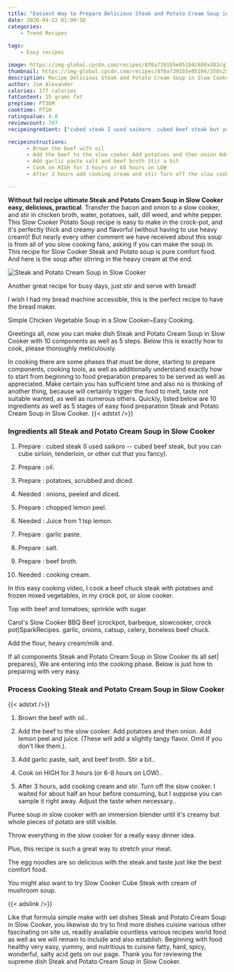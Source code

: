 ```yaml
---
title: "Easiest Way to Prepare Delicious Steak and Potato Cream Soup in Slow Cooker"
date: 2020-04-22 01:09:58
categories:
    - Trend Recipes
    
tags:
    - Easy recipes

image: https://img-global.cpcdn.com/recipes/8f0a7391b5e05104/680x482cq70/steak-and-potato-cream-soup-in-slow-cooker-recipe-main-photo.jpg
thumbnail: https://img-global.cpcdn.com/recipes/8f0a7391b5e05104/350x250cq70/steak-and-potato-cream-soup-in-slow-cooker-recipe-main-photo.jpg
description: Recipe Delicious Steak and Potato Cream Soup in Slow Cooker with 10 ingredients and 5 stages of easy cooking.
author: Jim Alexander
calories: 177 calories
fatContent: 15 grams fat
preptime: PT36M
cooktime: PT1H
ratingvalue: 4.8
reviewcount: 787
recipeingredient: ["cubed steak I used saikoro  cubed beef steak but you can cube sirloin tenderloin or other cut that you fancy", "oil", "potatoes scrubbed and diced", "onions peeled and diced", "chopped lemon peel", "Juice from 1 tsp lemon", "garlic paste", "salt", "beef broth", "cooking cream"]

recipeinstructions: 
      - Brown the beef with oil 
      - Add the beef to the slow cooker Add potatoes and then onion Add lemon peel and juice These will add a slightly tangy flavor Omit if you dont like them 
      - Add garlic paste salt and beef broth Stir a bit 
      - Cook on HIGH for 3 hours or 68 hours on LOW 
      - After 3 hours add cooking cream and stir Turn off the slow cooker I waited for about half an hour before consuming but I suppose you can sample it right away Adjust the taste when necessary

---
```




**Without fail recipe ultimate Steak and Potato Cream Soup in Slow Cooker easy, delicious, practical**. Transfer the bacon and onion to a slow cooker, and stir in chicken broth, water, potatoes, salt, dill weed, and white pepper. This Slow Cooker Potato Soup recipe is easy to make in the crock-pot, and it&#39;s perfectly thick and creamy and flavorful (without having to use heavy cream)! But nearly every other comment we have received about this soup is from all of you slow cooking fans, asking if you can make the soup in. This recipe for Slow Cooker Steak and Potato soup is pure comfort food. And here is the soup after stirring in the heavy cream at the end.


![Steak and Potato Cream Soup in Slow Cooker](https://img-global.cpcdn.com/recipes/8f0a7391b5e05104/680x482cq70/steak-and-potato-cream-soup-in-slow-cooker-recipe-main-photo.jpg "Steak and Potato Cream Soup in Slow Cooker")



Another great recipe for busy days, just stir and serve with bread!

I wish I had my bread machine accessible, this is the perfect recipe to have the bread maker.

Simple Chicken Vegetable Soup in a Slow Cooker~Easy Cooking.


Greetings all, now you can make dish Steak and Potato Cream Soup in Slow Cooker with 10 components as well as 5 steps. Below this is exactly how to cook, please thoroughly meticulously.

In cooking there are some phases that must be done, starting to prepare components, cooking tools, as well as additionally understand exactly how to start from beginning to food preparation prepares to be served as well as appreciated. Make certain you has sufficient time and also no is thinking of another thing, because will certainly trigger the food to melt, taste not suitable wanted, as well as numerous others. Quickly, listed below are 10 ingredients as well as 5 stages of easy food preparation Steak and Potato Cream Soup in Slow Cooker.
{{< adstxt />}}

### Ingredients all Steak and Potato Cream Soup in Slow Cooker


1. Prepare  : cubed steak (I used saikoro -- cubed beef steak, but you can cube sirloin, tenderloin, or other cut that you fancy).

1. Prepare  : oil.

1. Prepare  : potatoes, scrubbed and diced.

1. Needed  : onions, peeled and diced.

1. Prepare  : chopped lemon peel.

1. Needed  : Juice from 1 tsp lemon.

1. Prepare  : garlic paste.

1. Prepare  : salt.

1. Prepare  : beef broth.

1. Needed  : cooking cream.


In this easy cooking video, I cook a beef chuck steak with potatoes and frozen mixed vegetables, in my crock pot, or slow cooker.

Top with beef and tomatoes; sprinkle with sugar.

Carol&#39;s Slow Cooker BBQ Beef (crockpot, barbeque, slowcooker, crock pot)SparkRecipes. garlic, onions, catsup, celery, boneless beef chuck.

Add the flour, heavy cream/milk and.


If all components Steak and Potato Cream Soup in Slow Cooker its all set| prepares}, We are entering into the cooking phase. Below is just how to preparing with very easy.

### Process Cooking Steak and Potato Cream Soup in Slow Cooker

{{< adstxt />}}


1. Brown the beef with oil..



1. Add the beef to the slow cooker. Add potatoes and then onion. Add lemon peel and juice. (These will add a slightly tangy flavor. Omit if you don&#39;t like them.).



1. Add garlic paste, salt, and beef broth. Stir a bit..



1. Cook on HIGH for 3 hours (or 6-8 hours on LOW)..



1. After 3 hours, add cooking cream and stir. Turn off the slow cooker. I waited for about half an hour before consuming, but I suppose you can sample it right away. Adjust the taste when necessary..




Puree soup in slow cooker with an immersion blender until it&#39;s creamy but whole pieces of potato are still visible.

Throw everything in the slow cooker for a really easy dinner idea.

Plus, this recipe is such a great way to stretch your meat.

The egg noodles are so delicious with the steak and taste just like the best comfort food.

You might also want to try Slow Cooker Cube Steak with cream of mushroom soup.


{{< adslink />}}

Like that formula simple make with set dishes Steak and Potato Cream Soup in Slow Cooker, you likewise do try to find more dishes cuisine various other fascinating on site us, readily available countless various recipes world food as well as we will remain to include and also establish. Beginning with food healthy very easy, yummy, and nutritious to cuisine fatty, hard, spicy, wonderful, salty acid gets on our page. Thank you for reviewing the supreme dish Steak and Potato Cream Soup in Slow Cooker.
